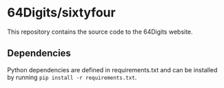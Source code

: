 # 64Digits/sixtyfour

This repository contains the source code to the 64Digits website.

## Dependencies
Python dependencies are defined in requirements.txt and can be installed by running `pip install -r requirements.txt`.
